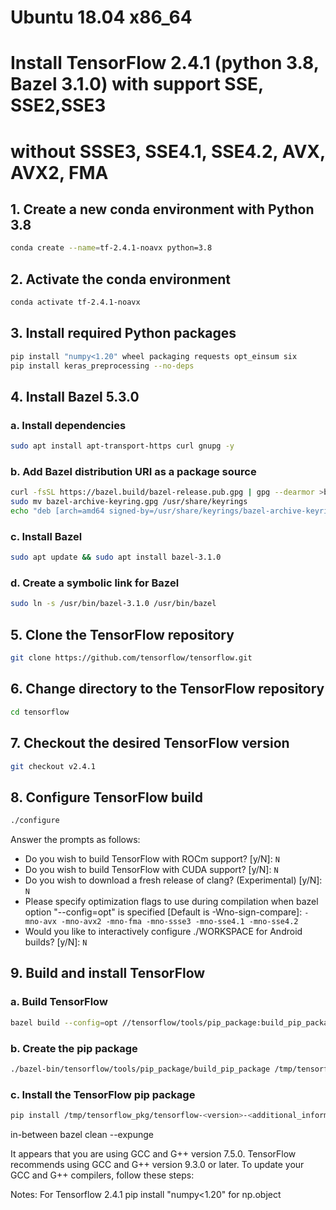 # Ubuntu 18.04 x86_64
# Install TensorFlow 2.4.1 (python 3.8, Bazel 3.1.0) with support SSE, SSE2,SSE3
# without SSSE3, SSE4.1, SSE4.2, AVX, AVX2, FMA

## 1. Create a new conda environment with Python 3.8
```bash
conda create --name=tf-2.4.1-noavx python=3.8
```

## 2. Activate the conda environment
```bash
conda activate tf-2.4.1-noavx
```

## 3. Install required Python packages
```bash
pip install "numpy<1.20" wheel packaging requests opt_einsum six
pip install keras_preprocessing --no-deps
```

## 4. Install Bazel 5.3.0
### a. Install dependencies
```bash
sudo apt install apt-transport-https curl gnupg -y
```

### b. Add Bazel distribution URI as a package source
```bash
curl -fsSL https://bazel.build/bazel-release.pub.gpg | gpg --dearmor >bazel-archive-keyring.gpg
sudo mv bazel-archive-keyring.gpg /usr/share/keyrings
echo "deb [arch=amd64 signed-by=/usr/share/keyrings/bazel-archive-keyring.gpg] https://storage.googleapis.com/bazel-apt stable jdk1.8" | sudo tee /etc/apt/sources.list.d/bazel.list
```

### c. Install Bazel
```bash
sudo apt update && sudo apt install bazel-3.1.0
```

### d. Create a symbolic link for Bazel
```bash
sudo ln -s /usr/bin/bazel-3.1.0 /usr/bin/bazel
```

## 5. Clone the TensorFlow repository
```bash
git clone https://github.com/tensorflow/tensorflow.git
```
## 6. Change directory to the TensorFlow repository
```bash
cd tensorflow
```

## 7. Checkout the desired TensorFlow version
```bash
git checkout v2.4.1
```

## 8. Configure TensorFlow build
```bash
./configure
```

Answer the prompts as follows:
- Do you wish to build TensorFlow with ROCm support? [y/N]: `N`
- Do you wish to build TensorFlow with CUDA support? [y/N]: `N`
- Do you wish to download a fresh release of clang? (Experimental) [y/N]: `N`
- Please specify optimization flags to use during compilation when bazel option "--config=opt" is specified [Default is -Wno-sign-compare]: `-mno-avx -mno-avx2 -mno-fma -mno-ssse3 -mno-sse4.1 -mno-sse4.2`
- Would you like to interactively configure ./WORKSPACE for Android builds? [y/N]: `N`

## 9. Build and install TensorFlow
### a. Build TensorFlow
```bash
bazel build --config=opt //tensorflow/tools/pip_package:build_pip_package
```

### b. Create the pip package
```bash
./bazel-bin/tensorflow/tools/pip_package/build_pip_package /tmp/tensorflow_pkg
```

### c. Install the TensorFlow pip package
```bash
pip install /tmp/tensorflow_pkg/tensorflow-<version>-<additional_information>.whl
```


in-between
bazel clean --expunge

It appears that you are using GCC and G++ version 7.5.0. TensorFlow recommends using GCC and G++ version 9.3.0 or later. To update your GCC and G++ compilers, follow these steps:


Notes: For Tensorflow 2.4.1 pip install "numpy<1.20" for np.object

